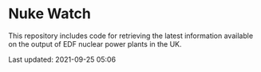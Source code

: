 # Nuke Watch

This repository includes code for retrieving the latest information available on the output of EDF nuclear power plants in the UK.

Last updated: 2021-09-25 05:06